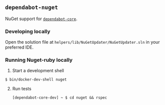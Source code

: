 ## `dependabot-nuget`

NuGet support for [`dependabot-core`][core-repo].

### Developing locally

Open the solution file at `helpers/lib/NuGetUpdater/NuGetUpdater.sln` in your preferred IDE.

### Running Nuget-ruby locally

1. Start a development shell

  ```
  $ bin/docker-dev-shell nuget
  ```

2. Run tests
   ```
   [dependabot-core-dev] ~ $ cd nuget && rspec
   ```

[core-repo]: https://github.com/dependabot/dependabot-core
